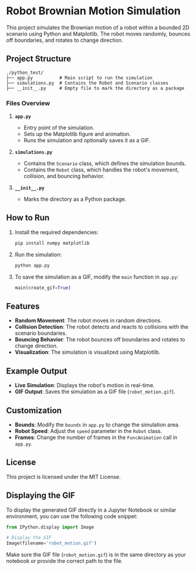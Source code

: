 # Robot Brownian Motion Simulation

This project simulates the Brownian motion of a robot within a bounded 2D scenario using Python and Matplotlib. The robot moves randomly, bounces off boundaries, and rotates to change direction.

## Project Structure

```
./python_test/
├── app.py          # Main script to run the simulation
├── simulations.py  # Contains the Robot and Scenario classes
├── __init__.py     # Empty file to mark the directory as a package
```

### Files Overview

1. **`app.py`**  
    - Entry point of the simulation.  
    - Sets up the Matplotlib figure and animation.  
    - Runs the simulation and optionally saves it as a GIF.

2. **`simulations.py`**  
    - Contains the `Scenario` class, which defines the simulation bounds.  
    - Contains the `Robot` class, which handles the robot's movement, collision, and bouncing behavior.

3. **`__init__.py`**  
    - Marks the directory as a Python package.

## How to Run

1. Install the required dependencies:
    ```bash
    pip install numpy matplotlib
    ```

2. Run the simulation:
    ```bash
    python app.py
    ```

3. To save the simulation as a GIF, modify the `main` function in `app.py`:
    ```python
    main(create_gif=True)
    ```

## Features

- **Random Movement**: The robot moves in random directions.
- **Collision Detection**: The robot detects and reacts to collisions with the scenario boundaries.
- **Bouncing Behavior**: The robot bounces off boundaries and rotates to change direction.
- **Visualization**: The simulation is visualized using Matplotlib.

## Example Output

- **Live Simulation**: Displays the robot's motion in real-time.
- **GIF Output**: Saves the simulation as a GIF file (`robot_motion.gif`).

## Customization

- **Bounds**: Modify the `bounds` in `app.py` to change the simulation area.
- **Robot Speed**: Adjust the `speed` parameter in the `Robot` class.
- **Frames**: Change the number of frames in the `FuncAnimation` call in `app.py`.

## License

This project is licensed under the MIT License.  

## Displaying the GIF

To display the generated GIF directly in a Jupyter Notebook or similar environment, you can use the following code snippet:

```python
from IPython.display import Image

# Display the GIF
Image(filename='robot_motion.gif')
```

Make sure the GIF file (`robot_motion.gif`) is in the same directory as your notebook or provide the correct path to the file.